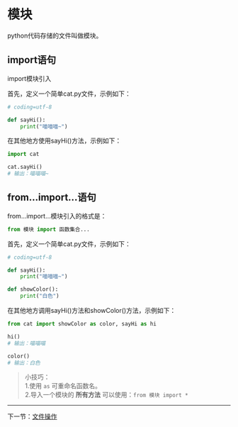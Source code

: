 # 模块

python代码存储的文件叫做模块。

## import语句

import模块引入

首先，定义一个简单cat.py文件，示例如下：

```py
# coding=utf-8

def sayHi():
    print("喵喵喵~")
```

在其他地方使用sayHi()方法，示例如下：

```py
import cat

cat.sayHi()
# 输出：喵喵喵~
```

## from...import...语句

from...import...模块引入的格式是：

```py
from 模块 import 函数集合...
```

首先，定义一个简单cat.py文件，示例如下：

```py
# coding=utf-8

def sayHi():
    print("喵喵喵~")

def showColor():
    print("白色")
```

在其他地方调用sayHi()方法和showColor()方法，示例如下：

```py
from cat import showColor as color, sayHi as hi

hi()
# 输出：喵喵喵

color()
# 输出：白色
```

> 小技巧：   
> 1.使用 `as` 可重命名函数名。   
> 2.导入一个模块的 **所有方法** 可以使用：`from 模块 import *`

---

下一节：[文件操作](./文件操作.md)